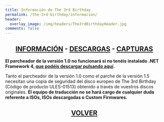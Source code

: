 ```yaml
---
title: Información de The 3rd Birthday
permalink: /the-3rd-birthday/informacion/
header:
  overlay_image: /img/headers/The3rdBirthdayHeader.jpg
comments: false
---
```

<h2 style="text-align: center;"><strong><a href="/the-3rd-birthday/informacion/">INFORMACIÓN</a> - <a href="/the-3rd-birthday/descargar/">DESCARGAS</a> - <a href="/the-3rd-birthday/capturas/">CAPTURAS</a></strong></h2>

**El parcheador de la versión 1.0 no funcionará si no tenéis instalado .NET Framework 4, 
<a title="Descarga de .NET Framework 4" href="http://www.microsoft.com/downloads/es-es/details.aspx?FamilyID=9cfb2d51-5ff4-4491-b0e5-b386f32c0992" target="_blank">que 
podéis descargar pulsando aquí</a>.**

Tanto el parcheador de la versión 1.0 como el parche de la versión 1.5 necesitan 
una copia de seguridad del disco europeo de The 3rd Birthday (Código de producto 
ULES-01513) obtenido a través de vuestros discos originales. **El equipo de traducción 
no se hará cargo de cualquier duda referente a ISOs, ISOs descargadas o Custom 
Firmwares.**


<h2 style="text-align: center;"><a href="/the-3rd-birthday/"><strong>VOLVER</strong></a></h2>
